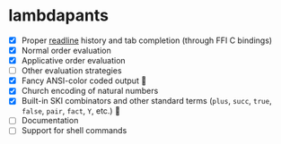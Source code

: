 # lambdapants

- [x] Proper [readline](http://tiswww.cwru.edu/php/chet/readline/rltop.html) history and tab completion (through FFI C bindings)
- [x] Normal order evaluation
- [x] Applicative order evaluation
- [ ] Other evaluation strategies
- [x] Fancy ANSI-color coded output :rainbow:
- [x] Church encoding of natural numbers
- [x] Built-in SKI combinators and other standard terms (`plus`, `succ`, `true`, `false`, `pair`, `fact`, `Y`, etc.) :ski:
- [ ] Documentation
- [ ] Support for shell commands
